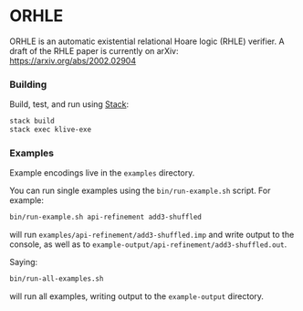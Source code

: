 # ORHLE

ORHLE is an automatic existential relational Hoare logic (RHLE) verifier. A
draft of the RHLE paper is currently on arXiv: https://arxiv.org/abs/2002.02904

### Building

Build, test, and run using [Stack](https://docs.haskellstack.org/en/stable/README):

```bash
stack build
stack exec klive-exe
```

### Examples

Example encodings live in the `examples` directory.

You can run single examples using the `bin/run-example.sh` script. For example:

```bash
bin/run-example.sh api-refinement add3-shuffled
```

will run `examples/api-refinement/add3-shuffled.imp` and write output to the
console, as well as to `example-output/api-refinement/add3-shuffled.out`.

Saying:

```bash
bin/run-all-examples.sh
```

will run all examples, writing output to the `example-output` directory.
